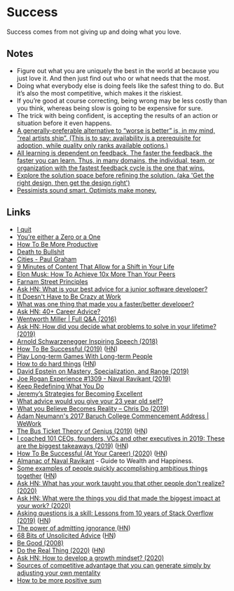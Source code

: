 # Success

Success comes from not giving up and doing what you love.

## Notes

* Figure out what you are uniquely the best in the world at because you just love it. And then just find out who or what needs that the most.
* Doing what everybody else is doing feels like the safest thing to do. But it’s also the most competitive, which makes it the riskiest.
* If you’re good at course correcting, being wrong may be less costly than you think, whereas being slow is going to be expensive for sure.
* The trick with being confident, is accepting the results of an action or situation before it even happens.
* [A generally-preferable alternative to “worse is better” is, in my mind, “real artists ship”. \(This is to say: availability is a prerequisite for adoption, while quality only ranks available options.\)](https://lobste.rs/s/qcglg2/worse_is_worse_2003)
* [All learning is dependent on feedback. The faster the feedback, the faster you can learn. Thus, in many domains, the individual, team, or organization with the fastest feedback cycle is the one that wins.](https://twitter.com/JamesClear/status/1084862272734937095)
* [Explore the solution space before refining the solution. \(aka 'Get the right design, then get the design right'\)](https://twitter.com/destraynor/status/1087398748479733760)
* [Pessimists sound smart. Optimists make money.](https://twitter.com/patrickc/status/1263482890668503041)

## Links

* [I quit](http://dariusforoux.com/i-quit/)
* [You’re either a Zero or a One](https://medium.com/@kitze/youre-either-a-zero-or-a-one-601e01128a3)
* [How To Be More Productive](https://www.youtube.com/watch?v=qP1AmDRhoas)
* [Death to Bullshit](http://deathtobullshit.com/)
* [Cities - Paul Graham](http://www.paulgraham.com/cities.html)
* [9 Minutes of Content That Allow for a Shift in Your Life](https://www.youtube.com/watch?v=CWUsnUgWzHg)
* [Elon Musk: How To Achieve 10x More Than Your Peers](https://www.youtube.com/watch?v=liJbB_0eCTo)
* [Farnam Street Principles](https://fs.blog/principles/)
* [Ask HN: What is your best advice for a junior software developer?](https://news.ycombinator.com/item?id=18128477)
* [It Doesn't Have to Be Crazy at Work](https://basecamp.com/books/calm)
* [What was one thing that made you a faster/better developer?](https://lobste.rs/s/evjmpy/what_was_one_thing_made_you_faster_better)
* [Ask HN: 40+ Career Advice?](https://news.ycombinator.com/item?id=18208076)
* [Wentworth Miller \| Full Q&A \(2016\)](https://www.youtube.com/watch?v=TfWqONqTao4)
* [Ask HN: How did you decide what problems to solve in your lifetime? \(2019\)](https://news.ycombinator.com/item?id=18837334)
* [Arnold Schwarzenegger Inspiring Speech \(2018\)](https://www.youtube.com/watch?v=mNDA-o9yJNw)
* [How To Be Successful \(2019\)](http://blog.samaltman.com/how-to-be-successful) \([HN](https://news.ycombinator.com/item?id=18992914)\)
* [Play Long-term Games With Long-term People](https://startupboy.com/2019/03/19/long-term/)
* [How to do hard things](https://www.drmaciver.com/2019/05/how-to-do-hard-things/) \([HN](https://news.ycombinator.com/item?id=19955830)\)
* [David Epstein on Mastery, Specialization, and Range \(2019\)](https://overcast.fm/+JCRwsi4)
* [Joe Rogan Experience \#1309 - Naval Ravikant \(2019\)](https://www.youtube.com/watch?v=3qHkcs3kG44)
* [Keep Redefining What You Do](https://nav.al/redefining)
* [Jeremy’s Strategies for Becoming Excellent](http://www.calnewport.com/blog/2011/12/23/flow-is-the-opiate-of-the-medicore-advice-on-getting-better-from-an-accomplished-piano-player/)
* [What advice would you give your 23 year old self?](https://twitter.com/TaelurAlexis/status/1159637380716027904)
* [What you Believe Becomes Reality – Chris Do \(2019\)](https://www.youtube.com/watch?v=f7T1Zs28Deo)
* [Adam Neumann's 2017 Baruch College Commencement Address \| WeWork](https://www.youtube.com/watch?v=wX5tREnC-FE)
* [The Bus Ticket Theory of Genius \(2019\)](http://paulgraham.com/genius.html) \([HN](https://news.ycombinator.com/item?id=21613357)\)
* [I coached 101 CEOs, founders, VCs and other executives in 2019: These are the biggest takeaways \(2019\)](https://leowid.com/2019-2) \([HN](https://news.ycombinator.com/item?id=21882441)\)
* [How To Be Successful \(At Your Career\) \(2020\)](https://twitter.com/sama/status/1214274038933020672) \([HN](https://news.ycombinator.com/item?id=21974718)\)
* [Almanac of Naval Ravikant](https://www.navalmanack.com/) - Guide to Wealth and Happiness.
* [Some examples of people quickly accomplishing ambitious things together](https://patrickcollison.com/fast) \([HN](https://news.ycombinator.com/item?id=21848860)\)
* [Ask HN: What has your work taught you that other people don't realize? \(2020\)](https://news.ycombinator.com/item?id=22018946)
* [Ask HN: What were the things you did that made the biggest impact at your work? \(2020\)](https://news.ycombinator.com/item?id=22210361)
* [Asking questions is a skill: Lessons from 10 years of Stack Overflow \(2019\)](https://blog.mattbierner.com/10-years-stack-overflow-learnings/) \([HN](https://news.ycombinator.com/item?id=21785584)\)
* [The power of admitting ignorance ](https://bastian.rieck.me/blog/posts/2020/power_of_admitting_ignorance/) \([HN](https://news.ycombinator.com/item?id=23041281)\)
* [68 Bits of Unsolicited Advice](https://kk.org/thetechnium/68-bits-of-unsolicited-advice/) \([HN](https://news.ycombinator.com/item?id=23015182)\)
* [Be Good \(2008\)](http://paulgraham.com/good.html)
* [Do the Real Thing \(2020\)](https://www.scotthyoung.com/blog/2020/05/04/do-the-real-thing/) \([HN](https://news.ycombinator.com/item?id=23582631)\)
* [Ask HN: How to develop a growth mindset? \(2020\)](https://news.ycombinator.com/item?id=23605790)
* [Sources of competitive advantage that you can generate simply by adjusting your own mentality](https://twitter.com/patio11/status/1275600252121133057)
* [How to be more positive sum](https://twitter.com/eriktorenberg/status/1105556875611795456)

